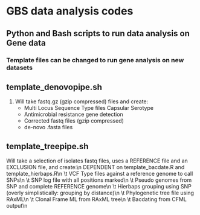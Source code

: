 # GBS data analysis codes
## Python and Bash scripts to run data analysis on Gene data

### Template files can be changed to run gene analysis on new datasets

## template_denovopipe.sh
<ol>
  <li>Will take fastq.gz (gzip compressed) files and create:<ul>
      <li>Multi Locus Sequence Type files Capsular Serotype</li>
      <li>Antimicrobial resistance gene detection</li>
      <li>Corrected fastq files (gzip compressed)</li>
      <li>de-novo .fasta files</li>
    </ul></li>
</ol>

## template_treepipe.sh
Will take a selection of isolates fastq files, uses a REFERENCE file and an EXCLUSION file, and create:\n
DEPENDENT on template_bacdate.R and template_hierbaps.R\n
\t VCF Type files against a reference genome to call SNPs\n
\t SNP log file with all positions marked\n
\t Pseudo genomes from SNP and complete REFERENCE genome\n
\t Hierbaps grouping using SNP (overly simplistically: grouping by distance)\n
\t Phylogenetic tree file using RAxML\n
\t Clonal Frame ML from RAxML tree\n
\t Bacdating from CFML output\n
